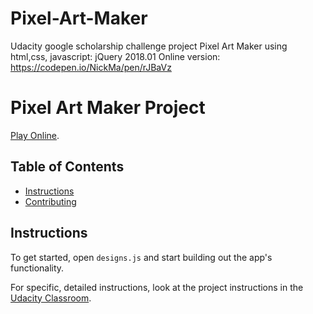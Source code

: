 # Pixel-Art-Maker
Udacity google scholarship challenge project Pixel Art Maker using html,css, javascript: jQuery
2018.01
Online version: https://codepen.io/NickMa/pen/rJBaVz

# Pixel Art Maker Project
[Play Online](https://mayujie.github.io/Pixel-Art-Maker/).
## Table of Contents

* [Instructions](#instructions)
* [Contributing](#contributing)

## Instructions

To get started, open `designs.js` and start building out the app's functionality.

For specific, detailed instructions, look at the project instructions in the [Udacity Classroom](https://classroom.udacity.com/me).


